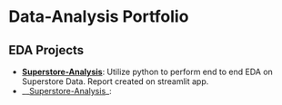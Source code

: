 # Data-Analysis Portfolio
## EDA Projects 
* __[Superstore-Analysis](https://github.com/MuaazAbuZaid/Data-Analysis/tree/main/Superstore-Analysis)__:
Utilize python to perform end to end EDA on Superstore Data.
Report created on streamlit app. 
* __[Superstore-Analysis](https://muaazabuzaid-data-analysis-superstore-analysishome-h4myg8.streamlit.app/)_:
